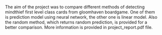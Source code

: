 The aim of the project was to compare different methods of detecting mindthief first level class cards from gloomhaven boardgame. One of them is prediction model using neural network, the other one is linear model. Also the random method, which returns random prediction, is provided for a better comparison.
More information is provided in project_report.pdf file.
